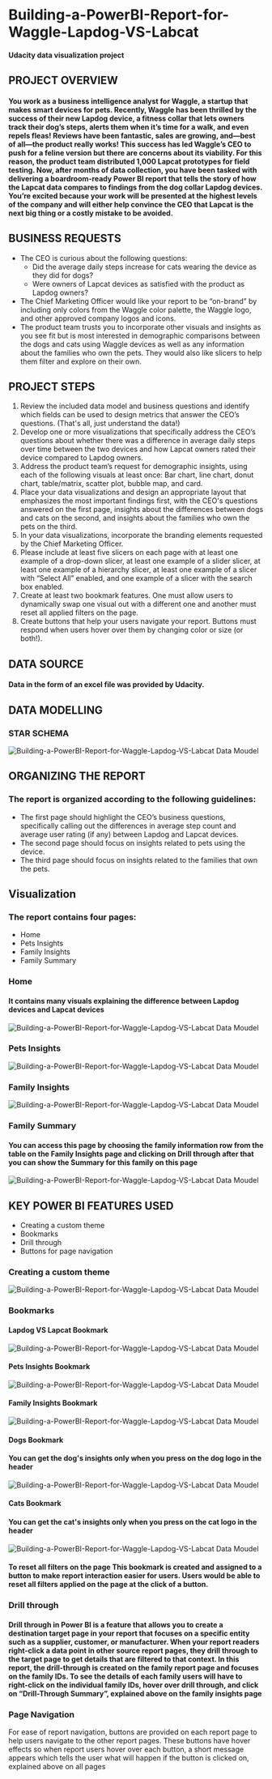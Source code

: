 ﻿# Building-a-PowerBI-Report-for-Waggle-Lapdog-VS-Labcat
#### Udacity data visualization project

## PROJECT OVERVIEW
#### You work as a business intelligence analyst for Waggle, a startup that makes smart devices for pets. Recently, Waggle has been thrilled by the success of their new Lapdog device, a fitness collar that lets owners track their dog’s steps, alerts them when it’s time for a walk, and even repels fleas! Reviews have been fantastic, sales are growing, and—best of all—the product really works! This success has led Waggle’s CEO to push for a feline version but there are concerns about its viability. For this reason, the product team distributed 1,000 Lapcat prototypes for field testing. Now, after months of data collection, you have been tasked with delivering a boardroom-ready Power BI report that tells the story of how the Lapcat data compares to findings from the dog collar Lapdog devices. You’re excited because your work will be presented at the highest levels of the company and will either help convince the CEO that Lapcat is the next big thing or a costly mistake to be avoided.

## BUSINESS REQUESTS
+ The CEO is curious about the following questions:
  * Did the average daily steps increase for cats wearing the device as they did for dogs?
  * Were owners of Lapcat devices as satisfied with the product as Lapdog owners?
+ The Chief Marketing Officer would like your report to be “on-brand” by including only colors from the Waggle color palette, the Waggle logo, and other approved company logos and icons.
+ The product team trusts you to incorporate other visuals and insights as you see fit but is most interested in demographic comparisons between the dogs and cats using Waggle devices as well as any information about the families who own the pets. They would also like slicers to help them filter and explore on their own.

## PROJECT STEPS
1. Review the included data model and business questions and identify which fields can be used to design metrics that answer the CEO’s questions. (That's all, just understand the data!)
1. Develop one or more visualizations that specifically address the CEO’s questions about whether there was a difference in average daily steps over time between the two devices and how Lapcat owners rated their device compared to Lapdog owners.
1. Address the product team’s request for demographic insights, using each of the following visuals at least once: Bar chart, line chart, donut chart, table/matrix, scatter plot, bubble map, and card.
1. Place your data visualizations and design an appropriate layout that emphasizes the most important findings first, with the CEO's questions answered on the first page, insights about the differences between dogs and cats on the second, and insights about the families who own the pets on the third.
1. In your data visualizations, incorporate the branding elements requested by the Chief Marketing Officer.
1. Please include at least five slicers on each page with at least one example of a drop-down slicer, at least one example of a slider slicer, at least one example of a hierarchy slicer, at least one example of a slicer with “Select All” enabled, and one example of a slicer with the search box enabled.
1. Create at least two bookmark features. One must allow users to dynamically swap one visual out with a different one and another must reset all applied filters on the page.
1. Create buttons that help your users navigate your report. Buttons must respond when users hover over them by changing color or size (or both!).

## DATA SOURCE
#### Data in the form of an excel file was provided by Udacity.

## DATA MODELLING
### STAR SCHEMA
![Building-a-PowerBI-Report-for-Waggle-Lapdog-VS-Labcat Data Moudel](Screenshots/Project-model.png)

## ORGANIZING THE REPORT
### The report is organized according to the following guidelines:
  * The first page should highlight the CEO’s business questions, specifically calling out          the differences in average step count and average user rating (if any) between Lapdog and       Lapcat devices.
  * The second page should focus on insights related to pets using the device.
  * The third page should focus on insights related to the families that own the pets.

## Visualization
### The report contains four pages:
 * Home
 * Pets Insights
 * Family Insights
 * Family Summary

### Home 
#### It contains many visuals explaining the difference between Lapdog devices and Lapcat devices
![Building-a-PowerBI-Report-for-Waggle-Lapdog-VS-Labcat Data Moudel](Screenshots/Home.png)

### Pets Insights
![Building-a-PowerBI-Report-for-Waggle-Lapdog-VS-Labcat Data Moudel](Screenshots/Pets-Insights.png)

### Family Insights
![Building-a-PowerBI-Report-for-Waggle-Lapdog-VS-Labcat Data Moudel](Screenshots/Family-Insights.png)

### Family Summary
#### You can access this page by choosing the family information row from the table on the Family Insights page and clicking on Drill through after that you can show the Summary for this family on this page
![Building-a-PowerBI-Report-for-Waggle-Lapdog-VS-Labcat Data Moudel](Screenshots/Family-Summary.png)

## KEY POWER BI FEATURES USED
 * Creating a custom theme
 * Bookmarks
 * Drill through
 * Buttons for page navigation

### Creating a custom theme
![Building-a-PowerBI-Report-for-Waggle-Lapdog-VS-Labcat Data Moudel](Waggle-Theme-Color.png)

### Bookmarks
#### Lapdog VS Lapcat Bookmark
![Building-a-PowerBI-Report-for-Waggle-Lapdog-VS-Labcat Data Moudel](Screenshots/Bookmarks-Screenshots/labdog-VS-lapcat-Bookmark.png)
#### Pets Insights Bookmark
![Building-a-PowerBI-Report-for-Waggle-Lapdog-VS-Labcat Data Moudel](Screenshots/Bookmarks-Screenshots/Pets-Insights-Bookmark.png)
#### Family Insights Bookmark
![Building-a-PowerBI-Report-for-Waggle-Lapdog-VS-Labcat Data Moudel](Screenshots/Bookmarks-Screenshots/Family-Insights-Bookmark.png)
#### Dogs Bookmark
#### You can get the dog's insights only when you press on the dog logo in the header
![Building-a-PowerBI-Report-for-Waggle-Lapdog-VS-Labcat Data Moudel](Screenshots/Bookmarks-Screenshots/Dogs-Insights-Bookmark.png)
#### Cats Bookmark
#### You can get the cat's insights only when you press on the cat logo in the header
![Building-a-PowerBI-Report-for-Waggle-Lapdog-VS-Labcat Data Moudel](Screenshots/Bookmarks-Screenshots/Cats-Insights-Bookmark.png)
#### To reset all filters on the page This bookmark is created and assigned to a button to make report interaction easier for users. Users would be able to reset all filters applied on the page at the click of a button.

### Drill through
#### Drill through in Power BI is a feature that allows you to create a destination target page in your report that focuses on a specific entity such as a supplier, customer, or manufacturer. When your report readers right-click a data point in other source report pages, they drill through to the target page to get details that are filtered to that context. In this report, the drill-through is created on the family report page and focuses on the family IDs. To see the details of each family users will have to right-click on the individual family IDs, hover over drill through, and click on “Drill-Through Summary”, explained above on the family insights page

### Page Navigation
For ease of report navigation, buttons are provided on each report page to help users navigate to the other report pages. These buttons have hover effects so when report users hover over each button, a short message appears which tells the user what will happen if the button is clicked on, explained above on all pages





